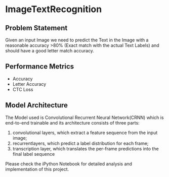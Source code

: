 # ImageTextRecognition

## Problem Statement
Given an input Image we need to predict the Text in the Image with a reasonable accuracy >80% (Exact match with the actual Text Labels) 
and should have a good letter match accuracy.

## Performance Metrics
*	Accuracy
*	Letter Accuracy
*	CTC Loss

## Model Architecture
The Model used is Convolutional Recurrent Neural Network(CRNN) which is end-to-end trainable and its architecture consists of three parts:
1. convolutional layers, which extract a feature sequence from the input image;
2. recurrentlayers, which predict a label distribution for each frame;
3. transcription layer, which translates the per-frame predictions into the final label sequence

Please check the iPython Notebook for detailed analysis and implementation of this project.





